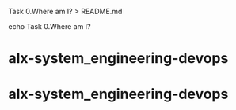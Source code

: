 Task 0.Where am I? > README.md


echo Task 0.Where am I?
# alx-system_engineering-devops
# alx-system_engineering-devops
